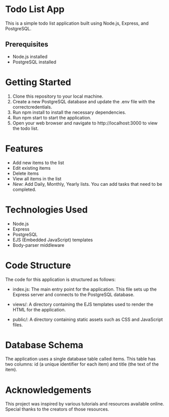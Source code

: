 # Todo List App

This is a simple todo list application built using Node.js, Express, and PostgreSQL.

## Prerequisites

- Node.js installed
- PostgreSQL installed

# Getting Started

1. Clone this repository to your local machine.
2. Create a new PostgreSQL database and update the .env file with the correctcredentials.
3. Run npm install to install the necessary dependencies.
4. Run npm start to start the application.
5. Open your web browser and navigate to http://localhost:3000 to view the todo list.

# Features

- Add new items to the list
- Edit existing items
- Delete items
- View all items in the list
- *New*: Add Daily, Monthly, Yearly lists. You can add tasks that need to be completed.

# Technologies Used

- Node.js
- Express
- PostgreSQL
- EJS (Embedded JavaScript) templates
- Body-parser middleware

# Code Structure

The code for this application is structured as follows:

- index.js: The main entry point for the application. This file sets up the Express server and connects to the PostgreSQL database.

- views/: A directory containing the EJS templates used to render the HTML for the application.

- public/: A directory containing static assets such as CSS and JavaScript files.

# Database Schema

The application uses a single database table called items. This table has two columns: id (a unique identifier for each item) and title (the text of the item).

# Acknowledgements

This project was inspired by various tutorials and resources available online. Special thanks to the creators of those resources.
